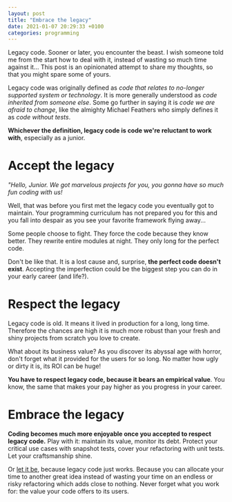 ```yaml
---
layout: post
title: "Embrace the legacy"
date: 2021-01-07 20:29:33 +0100
categories: programming
---
```

Legacy code. Sooner or later, you encounter the beast. I wish someone told me from the start how to deal with it, instead of wasting so much time against it... This post is an opinionated attempt to share my thoughts, so that you might spare some of yours.

Legacy code was originally defined as *code that relates to no-longer supported system or technology*. It is more generally understood as *code inherited from someone else*. Some go further in saying it is *code we are afraid to change*, like the almighty Michael Feathers who simply defines it as *code without tests*.

**Whichever the definition, legacy code is code we're reluctant to work with**, especially as a junior.

# Accept the legacy

*"Hello, Junior. We got marvelous projects for you, you gonna have so much fun coding with us!*

Well, that was before you first met the legacy code you eventually got to maintain. Your programming curriculum has not prepared you for this and you fall into despair as you see your favorite framework flying away...

Some people choose to fight. They force the code because they know better. They rewrite entire modules at night. They only long for the perfect code.

Don't be like that. It is a lost cause and, surprise, **the perfect code doesn't exist**. Accepting the imperfection could be the biggest step you can do in your early career (and life?).

# Respect the legacy

Legacy code is old. It means it lived in production for a long, long time. Therefore the chances are high it is much more robust than your fresh and shiny projects from scratch you love to create.

What about its business value? As you discover its abyssal age with horror, don't forget what it provided for the users for so long. No matter how ugly or dirty it is, its ROI can be huge!

**You have to respect legacy code, because it bears an empirical value**. You know, the same that makes your pay higher as you progress in your career.

# Embrace the legacy

**Coding becomes much more enjoyable once you accepted to respect legacy code.**
Play with it: maintain its value, monitor its debt. Protect your critical use cases with snapshot tests, cover your refactoring with unit tests. Let your craftsmanship shine.

Or [let it be][let-it-be], because legacy code just works. Because you can allocate your time to another great idea instead of wasting your time on an endless or risky refactoring which adds close to nothing. Never forget what you work for: the value your code offers to its users.

[let-it-be]: https://www.youtube.com/watch?v=QDYfEBY9NM4